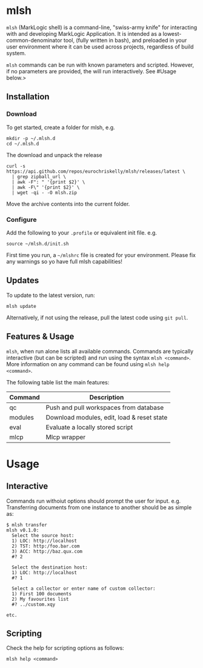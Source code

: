 # mlsh

`mlsh` (MarkLogic shell) is a command-line, "swiss-army knife" for
interacting with and developing MarkLogic Application. It is intended
as a lowest-common-denominator tool, (fully written in bash), and
preloaded in your user environment where it can be used across
projects, regardless of build system.

`mlsh` commands can be run with known parameters and scripted. However,
if no parameters are provided, the will run interactively. See #Usage below.>

## Installation

### Download
To get started, create a folder for mlsh, e.g.
```
mkdir -p ~/.mlsh.d
cd ~/.mlsh.d
```

The download and unpack the release
```
curl -s https://api.github.com/repos/eurochriskelly/mlsh/releases/latest \
  | grep zipball_url \
  | awk -F": " '{print $2}' \
  | awk -F\" '{print $2}' \
  | wget -qi - -O mlsh.zip
```
Move the archive contents into the current folder.

### Configure

Add the following to your `.profile` or equivalent init file. e.g.

`source ~/mlsh.d/init.sh`

First time you run, a `~/mlshrc` file is created for your environment.
Please fix any warnings so yo have full mlsh capabilities!

## Updates

To update to the latest version, run:

`mlsh update`

Alternatively, if not using the release, pull the latest code using `git pull`.

## Features & Usage

`mlsh`, when run alone lists all available commands. Commands are typically
interactive (but can be scripted) and run using the syntax `mlsh <command>`.
More information on any command can be found using `mlsh help <command>`.

The following table list the main features:

|Command  |Description                                |
|---------|-------------------------------------------|
|qc       |Push and pull workspaces from database     |
|modules  |Download modules, edit, load & reset state |
|eval     |Evaluate a locally stored script           |
|mlcp     |Mlcp wrapper                               |

# Usage

## Interactive
Commands run withoiut options should prompt the user for input.
e.g. Transferring documents from one instance to another should be as
simple as:

```
$ mlsh transfer
mlsh v0.1.0:
  Select the source host:
  1) LOC: http://localhost
  2) TST: http:/foo.bar.com
  3) ACC: http://baz.qux.com
  #? 2

  Select the destination host:
  1) LOC: http://localhost
  #? 1

  Select a collector or enter name of custom collector:
  1) First 100 documents
  2) My favourites list
  #? ../custom.xqy

etc.
```

## Scripting

Check the help for scripting options as follows:

`mlsh help <command>`
